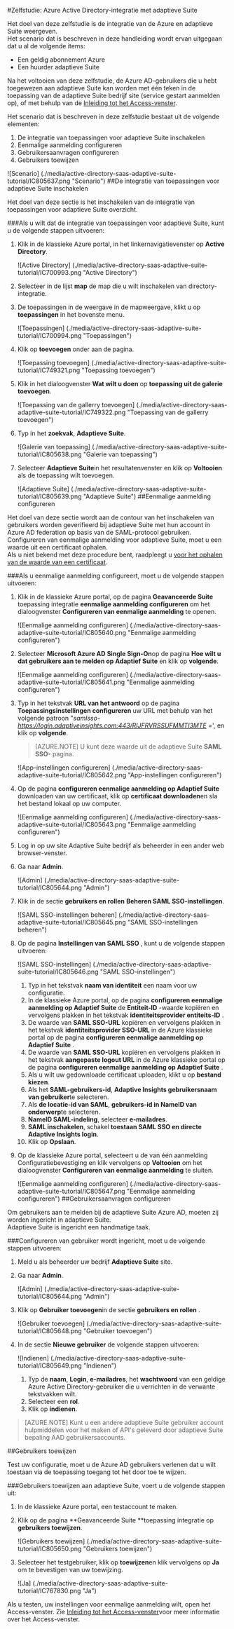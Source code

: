 <properties 
    pageTitle="Zelfstudie: Azure Active Directory-integratie met adaptieve Suite | Microsoft Azure"
    description="Meer informatie over het adaptieve Suite met Azure Active Directory gebruiken voor het inschakelen van eenmalige aanmelding, geautomatiseerde provisioning en meer!" 
    services="active-directory" 
    authors="jeevansd"  
    documentationCenter="na" 
    manager="femila"/>
<tags 
    ms.service="active-directory" 
    ms.devlang="na" 
    ms.topic="article" 
    ms.tgt_pltfrm="na" 
    ms.workload="identity" 
    ms.date="09/29/2016" 
    ms.author="jeedes" />

#<a name="tutorial-azure-active-directory-integration-with-adaptive-suite"></a>Zelfstudie: Azure Active Directory-integratie met adaptieve Suite

Het doel van deze zelfstudie is de integratie van de Azure en adaptieve Suite weergeven.  
Het scenario dat is beschreven in deze handleiding wordt ervan uitgegaan dat u al de volgende items:

-   Een geldig abonnement Azure
-   Een huurder adaptieve Suite

Na het voltooien van deze zelfstudie, de Azure AD-gebruikers die u hebt toegewezen aan adaptieve Suite kan worden met één teken in de toepassing van de adaptieve Suite bedrijf site (service gestart aanmelden op), of met behulp van de [Inleiding tot het Access-venster](active-directory-saas-access-panel-introduction.md).

Het scenario dat is beschreven in deze zelfstudie bestaat uit de volgende elementen:

1.  De integratie van toepassingen voor adaptieve Suite inschakelen
2.  Eenmalige aanmelding configureren
3.  Gebruikersaanvragen configureren
4.  Gebruikers toewijzen

![Scenario] (./media/active-directory-saas-adaptive-suite-tutorial/IC805637.png "Scenario")
##<a name="enabling-the-application-integration-for-adaptive-suite"></a>De integratie van toepassingen voor adaptieve Suite inschakelen

Het doel van deze sectie is het inschakelen van de integratie van toepassingen voor adaptieve Suite overzicht.

###<a name="to-enable-the-application-integration-for-adaptive-suite-perform-the-following-steps"></a>Als u wilt dat de integratie van toepassingen voor adaptieve Suite, kunt u de volgende stappen uitvoeren:

1.  Klik in de klassieke Azure portal, in het linkernavigatievenster op **Active Directory**.

    ![Active Directory] (./media/active-directory-saas-adaptive-suite-tutorial/IC700993.png "Active Directory")

2.  Selecteer in de lijst **map** de map die u wilt inschakelen van directory-integratie.

3.  De toepassingen in de weergave in de mapweergave, klikt u op **toepassingen** in het bovenste menu.

    ![Toepassingen] (./media/active-directory-saas-adaptive-suite-tutorial/IC700994.png "Toepassingen")

4.  Klik op **toevoegen** onder aan de pagina.

    ![Toepassing toevoegen] (./media/active-directory-saas-adaptive-suite-tutorial/IC749321.png "Toepassing toevoegen")

5.  Klik in het dialoogvenster **Wat wilt u doen** op **toepassing uit de galerie toevoegen**.

    ![Toepassing van de gallerry toevoegen] (./media/active-directory-saas-adaptive-suite-tutorial/IC749322.png "Toepassing van de gallerry toevoegen")

6.  Typ in het **zoekvak**, **Adaptieve Suite**.

    ![Galerie van toepassing] (./media/active-directory-saas-adaptive-suite-tutorial/IC805638.png "Galerie van toepassing")

7.  Selecteer **Adaptieve Suite**in het resultatenvenster en klik op **Voltooien** als de toepassing wilt toevoegen.

    ![Adaptieve Suite] (./media/active-directory-saas-adaptive-suite-tutorial/IC805639.png "Adaptieve Suite")
##<a name="configuring-single-sign-on"></a>Eenmalige aanmelding configureren

Het doel van deze sectie wordt aan de contour van het inschakelen van gebruikers worden geverifieerd bij adaptieve Suite met hun account in Azure AD federation op basis van de SAML-protocol gebruiken.  
Configureren van eenmalige aanmelding voor adaptieve Suite, moet u een waarde uit een certificaat ophalen.  
Als u niet bekend met deze procedure bent, raadpleegt u [voor het ophalen van de waarde van een certificaat](http://youtu.be/YKQF266SAxI).

###<a name="to-configure-single-sign-on-perform-the-following-steps"></a>Als u eenmalige aanmelding configureert, moet u de volgende stappen uitvoeren:

1.  Klik in de klassieke Azure portal, op de pagina **Geavanceerde Suite** toepassing integratie **eenmalige aanmelding configureren** om het dialoogvenster **Configureren van eenmalige aanmelding** te openen.

    ![Eenmalige aanmelding configureren] (./media/active-directory-saas-adaptive-suite-tutorial/IC805640.png "Eenmalige aanmelding configureren")

2.  Selecteer **Microsoft Azure AD Single Sign-On**op de pagina **Hoe wilt u dat gebruikers aan te melden op Adaptief Suite** en klik op **volgende**.

    ![Eenmalige aanmelding configureren] (./media/active-directory-saas-adaptive-suite-tutorial/IC805641.png "Eenmalige aanmelding configureren")

3.  Typ in het tekstvak **URL van het antwoord** op de pagina **Toepassingsinstellingen configureren** uw URL met behulp van het volgende patroon "*samlsso-https://login.adaptiveinsights.com:443/RlJFRVRSSUFMMTI3MTE =*', en klik op **volgende**.

    >[AZURE.NOTE] U kunt deze waarde uit de adaptieve Suite **SAML SSO-** pagina.

    ![App-instellingen configureren] (./media/active-directory-saas-adaptive-suite-tutorial/IC805642.png "App-instellingen configureren")

4.  Op de pagina **configureren eenmalige aanmelding op Adaptief Suite** downloaden van uw certificaat, klik op **certificaat downloaden**en sla het bestand lokaal op uw computer.

    ![Eenmalige aanmelding configureren] (./media/active-directory-saas-adaptive-suite-tutorial/IC805643.png "Eenmalige aanmelding configureren")

5.  Log in op uw site Adaptive Suite bedrijf als beheerder in een ander web browser-venster.

6.  Ga naar **Admin**.

    ![Admin] (./media/active-directory-saas-adaptive-suite-tutorial/IC805644.png "Admin")

7.  Klik in de sectie **gebruikers en rollen** **Beheren SAML SSO-instellingen**.

    ![SAML SSO-instellingen beheren] (./media/active-directory-saas-adaptive-suite-tutorial/IC805645.png "SAML SSO-instellingen beheren")

8.  Op de pagina **Instellingen van SAML SSO** , kunt u de volgende stappen uitvoeren:

    ![SAML SSO-instellingen] (./media/active-directory-saas-adaptive-suite-tutorial/IC805646.png "SAML SSO-instellingen")

    1.  Typ in het tekstvak **naam van identiteit** een naam voor uw configuratie.
    2.  In de klassieke Azure portal, op de pagina **configureren eenmalige aanmelding op Adaptief Suite** de **Entiteit-ID** -waarde kopiëren en vervolgens plakken in het tekstvak **identiteitsprovider entiteits-ID** .
    3.  De waarde van **SAML SSO-URL** kopiëren en vervolgens plakken in het tekstvak **identiteitsprovider SSO-URL** in de Azure klassieke portal op de pagina **configureren eenmalige aanmelding op Adaptief Suite** .
    4.  De waarde van **SAML SSO-URL** kopiëren en vervolgens plakken in het tekstvak **aangepaste logout URL** in de Azure klassieke portal op de pagina **configureren eenmalige aanmelding op Adaptief Suite** .
    5.  Als u wilt uw gedownloade certificaat uploaden, klikt u op **bestand kiezen**.
    6.  Als het **SAML-gebruikers-id**, **Adaptive Insights gebruikersnaam van gebruiker**te selecteren.
    7.  Als **de locatie-id van SAML**, **gebruikers-id in NameID van onderwerp**te selecteren.
    8.  **NameID SAML-indeling**, selecteer **e-mailadres**.
    9.  **SAML inschakelen**, schakel **toestaan SAML SSO en directe Adaptive Insights login**.
    10. Klik op **Opslaan**.

9.  Op de klassieke Azure portal, selecteert u de van één aanmelding Configuratiebevestiging en klik vervolgens op **Voltooien** om het dialoogvenster **Configureren van eenmalige aanmelding** te sluiten.

    ![Eenmalige aanmelding configureren] (./media/active-directory-saas-adaptive-suite-tutorial/IC805647.png "Eenmalige aanmelding configureren")
##<a name="configuring-user-provisioning"></a>Gebruikersaanvragen configureren

Om gebruikers aan te melden bij de adaptieve Suite Azure AD, moeten zij worden ingericht in adaptieve Suite.  
Adaptieve Suite is ingericht een handmatige taak.

###<a name="to-configure-user-provisioning-perform-the-following-steps"></a>Configureren van gebruiker wordt ingericht, moet u de volgende stappen uitvoeren:

1.  Meld u als beheerder uw bedrijf **Adaptieve Suite** site.

2.  Ga naar **Admin**.

    ![Admin] (./media/active-directory-saas-adaptive-suite-tutorial/IC805644.png "Admin")

3.  Klik op **Gebruiker toevoegen**in de sectie **gebruikers en rollen** .

    ![Gebruiker toevoegen] (./media/active-directory-saas-adaptive-suite-tutorial/IC805648.png "Gebruiker toevoegen")

4.  In de sectie **Nieuwe gebruiker** de volgende stappen uitvoeren:

    ![Indienen] (./media/active-directory-saas-adaptive-suite-tutorial/IC805649.png "Indienen")

    1.  Typ de **naam**, **Login**, **e-mailadres**, het **wachtwoord** van een geldige Azure Active Directory-gebruiker die u verrichten in de verwante tekstvakken wilt.
    2.  Selecteer een **rol**.
    3.  Klik op **indienen**.

>[AZURE.NOTE] Kunt u een andere adaptieve Suite gebruiker account hulpmiddelen voor het maken of API's geleverd door adaptieve Suite bepaling AAD gebruikersaccounts.

##<a name="assigning-users"></a>Gebruikers toewijzen

Test uw configuratie, moet u de Azure AD gebruikers verlenen dat u wilt toestaan via de toepassing toegang tot het door toe te wijzen.

###<a name="to-assign-users-to-adaptive-suite-perform-the-following-steps"></a>Gebruikers toewijzen aan adaptieve Suite, voert u de volgende stappen uit:

1.  In de klassieke Azure portal, een testaccount te maken.

2.  Klik op de pagina **Geavanceerde Suite **toepassing integratie op **gebruikers toewijzen**.

    ![Gebruikers toewijzen] (./media/active-directory-saas-adaptive-suite-tutorial/IC805650.png "Gebruikers toewijzen")

3.  Selecteer het testgebruiker, klik op **toewijzen**en klik vervolgens op **Ja** om te bevestigen van uw toewijzing.

    ![Ja] (./media/active-directory-saas-adaptive-suite-tutorial/IC767830.png "Ja")

Als u testen, uw instellingen voor eenmalige aanmelding wilt, open het Access-venster. Zie [Inleiding tot het Access-venster](active-directory-saas-access-panel-introduction.md)voor meer informatie over het Access-venster.
